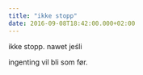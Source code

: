 ```yaml
---
title: "ikke stopp"
date: 2016-09-08T18:42:00.000+02:00
---
```

ikke stopp.  nawet jeśli

 ingenting vil bli som før.
